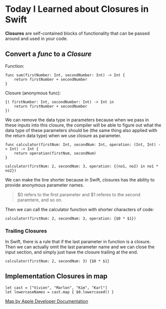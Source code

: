 # Today I Learned about Closures in Swift

**Closures** are self-contained blocks of functionality that can be passed around and used in your code.

## Convert a *func* to a *Closure*
Function:

    func sum(firstNumber: Int, secondNumber: Int) -> Int {
	    return firstNumber + secondNumber
    }

Closure (anonymous func):

    {( firstNumber: Int, secondNumber: Int) -> Int in
	    return firstNumber + secondNumber
	})

We can remove the data type in parameters because when we pass in these inputs into this closure, the compiler will be able to figure out what the data type of these parameters should be (the same thing also applied with the return data type) when we use closure as parameter.

    func calculator(firstNum: Int, secondNum: Int, operation: (Int, Int) -> Int) -> Int {
	    return operation(firstNum, secondNum)
    }

    calculator(firstNum: 2, secondNum: 3, operation: {(no1, no2) in no1 * no2})

We can make the line shorter because in Swift, closures has the ability to provide anonymous parameter names.

> $0 refers to the first parameter and $1 referes to the second paramtere, and so on.

Then we can call the calculator function with shorter characters of code:

    calculator(firstNum: 2, secondNum: 3, operation: {$0 * $1})

### Trailing Closures
In Swift, there is a rule that if the last parameter in function is a closure. Then we can actually omit the last parameter name and we can close the input section, and simply just have the closure trailing at the end.

    calculator(firstNum: 2, secondNum: 3) {$0 * $1}

## Implementation Closures in map 

    let cast = ["Vivien", "Marlon", "Kim", "Karl"]
    let lowercaseNames = cast.map { $0.lowercased() }

[Map by Apple Developer Documentation](https://developer.apple.com/documentation/swift/array/3017522-map)
